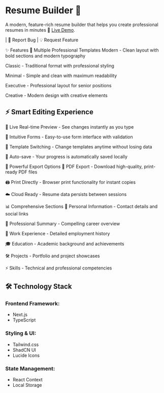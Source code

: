# Resume Builder 🚀

A modern, feature-rich resume builder that helps you create professional resumes in minutes
🚀 [Live Demo](https://resume-system.vercel.app/).

| 🐛 Report Bug | 💡 Request Feature

✨ Features
🎨 Multiple Professional Templates
Modern - Clean layout with bold sections and modern typography

Classic - Traditional format with professional styling

Minimal - Simple and clean with maximum readability

Executive - Professional layout for senior positions

Creative - Modern design with creative elements

## ⚡ Smart Editing Experience
🔴 Live Real-time Preview - See changes instantly as you type

📝 Intuitive Forms - Easy-to-use form interface with validation

🔄 Template Switching - Change templates anytime without losing data

💾 Auto-save - Your progress is automatically saved locally

🚀 Powerful Export Options
📄 PDF Export - Download high-quality, print-ready PDF files

🖨️ Print Directly - Browser print functionality for instant copies

☁️ Cloud Ready - Resume data persists between sessions

📊 Comprehensive Sections
👤 Personal Information - Contact details and social links

📝 Professional Summary - Compelling career overview

💼 Work Experience - Detailed employment history

🎓 Education - Academic background and achievements

🛠️ Projects - Portfolio and project showcases

⚡ Skills - Technical and professional competencies

## 🛠️ Technology Stack

### Frontend Framework:

- Next.js
- TypeScript

### Styling & UI:

- Tailwind.css
- ShadCN UI
- Lucide Icons

### State Management:

- React Context
- Local Storage
